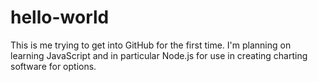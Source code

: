 # hello-world

This is me trying to get into GitHub for the first time. I'm planning on learning JavaScript and in particular Node.js for use in creating charting software for options.
